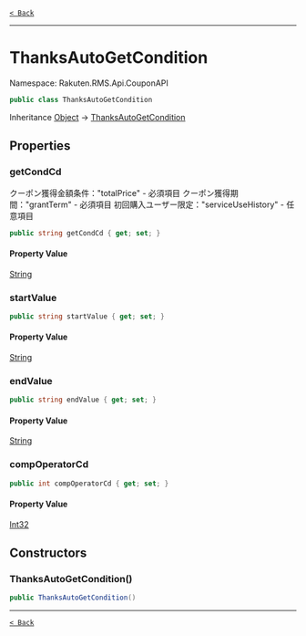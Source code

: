 [`< Back`](./)

---

# ThanksAutoGetCondition

Namespace: Rakuten.RMS.Api.CouponAPI

```csharp
public class ThanksAutoGetCondition
```

Inheritance [Object](https://docs.microsoft.com/en-us/dotnet/api/system.object) → [ThanksAutoGetCondition](./rakuten.rms.api.couponapi.thanksautogetcondition)

## Properties

### **getCondCd**

クーポン獲得金額条件："totalPrice" - 必須項目
 クーポン獲得期間："grantTerm" - 必須項目
 初回購入ユーザー限定："serviceUseHistory" - 任意項目

```csharp
public string getCondCd { get; set; }
```

#### Property Value

[String](https://docs.microsoft.com/en-us/dotnet/api/system.string)<br>

### **startValue**

```csharp
public string startValue { get; set; }
```

#### Property Value

[String](https://docs.microsoft.com/en-us/dotnet/api/system.string)<br>

### **endValue**

```csharp
public string endValue { get; set; }
```

#### Property Value

[String](https://docs.microsoft.com/en-us/dotnet/api/system.string)<br>

### **compOperatorCd**

```csharp
public int compOperatorCd { get; set; }
```

#### Property Value

[Int32](https://docs.microsoft.com/en-us/dotnet/api/system.int32)<br>

## Constructors

### **ThanksAutoGetCondition()**

```csharp
public ThanksAutoGetCondition()
```

---

[`< Back`](./)
